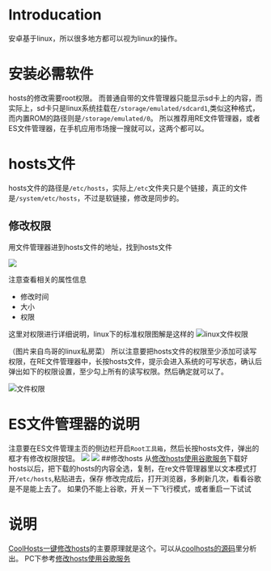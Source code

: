 # Introducation
安卓基于linux，所以很多地方都可以视为linux的操作。
# 安装必需软件
hosts的修改需要root权限。
而普通自带的文件管理器只能显示sd卡上的内容，而实际上，sd卡只是linux系统挂载在`/storage/emulated/sdcard1`,类似这种格式，而内置ROM的路径则是`/storage/emulated/0`。
所以推荐用RE文件管理器，或者ES文件管理器，在手机应用市场搜一搜就可以，这两个都可以。
# hosts文件
hosts文件的路径是`/etc/hosts`，实际上`/etc`文件夹只是个链接，真正的文件是`/system/etc/hosts`，不过是软链接，修改是同步的。
## 修改权限
用文件管理器进到hosts文件的地址，找到hosts文件

![](http://www.findspace.name/wp-content/uploads/2016/03/es_file_manager.jpg)

注意查看相关的属性信息

+ 修改时间
+ 大小
+ 权限

这里对权限进行详细说明，linux下的标准权限图解是这样的
![linux文件权限](http://vbird.dic.ksu.edu.tw/linux_basic/0210filepermission_files/0210filepermission_3.gif)

（图片来自鸟哥的linux私房菜）
所以注意要把hosts文件的权限至少添加可读写权限，在RE文件管理器中，长按hosts文件，提示会进入系统的可写状态，确认后弹出如下的权限设置，至少勾上所有的读写权限。然后确定就可以了。

![文件权限](http://www.findspace.name/wp-content/uploads/2016/03/re_file_manager_hosts2.jpg)

# ES文件管理器的说明
注意要在ES文件管理主页的侧边栏开启`Root工具箱`，然后长按hosts文件，弹出的框才有修改权限按钮。
![](http://www.findspace.name/wp-content/uploads/2016/03/es_root_tool.jpg)
![](http://www.findspace.name/wp-content/uploads/2016/03/es_root.jpg)
##修改hosts
从[修改hosts使用谷歌服务](http://www.findspace.name/res/72)下载好hosts以后，把下载的hosts的内容全选，复制，在re文件管理器里以文本模式打开`/etc/hosts`,粘贴进去，保存
修改完成后，打开浏览器，多刷新几次，看看谷歌是不是能上去了。
如果仍不能上谷歌，开关一下飞行模式，或者重启一下试试

# 说明
[CoolHosts一键修改hosts](http://www.findspace.name/easycoding/503)的主要原理就是这个。可以从[coolhosts的源码](https://github.com/FindHao/CoolHosts)里分析出。
PC下参考[修改hosts使用谷歌服务](http://www.findspace.name/res/72)